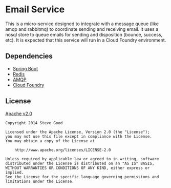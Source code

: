 Email Service
=============

This is a micro-service designed to integrate with a message queue (like amqp and rabbitmq) to coordinate sending and receiving email.  It uses a nosql store to queue emails for sending and disposition (bounce, success, etc).  It is expected that this service will run in a Cloud Foundry environment.

Dependencies
------------

- [Spring Boot](http://projects.spring.io/spring-boot/)
- [Redis](http://redis.io/)
- [AMQP](http://www.amqp.org/)
- [Cloud Foundry](http://cloudfoundry.org/index.html)


License
-------

[Apache v2.0](http://www.apache.org/licenses/LICENSE-2.0)

```
Copyright 2014 Steve Good

Licensed under the Apache License, Version 2.0 (the "License");
you may not use this file except in compliance with the License.
You may obtain a copy of the License at

    http://www.apache.org/licenses/LICENSE-2.0

Unless required by applicable law or agreed to in writing, software
distributed under the License is distributed on an "AS IS" BASIS,
WITHOUT WARRANTIES OR CONDITIONS OF ANY KIND, either express or implied.
See the License for the specific language governing permissions and
limitations under the License.
```